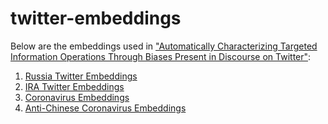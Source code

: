 # twitter-embeddings

Below are the embeddings used in ["Automatically Characterizing Targeted Information Operations Through Biases Present in Discourse on Twitter"](https://arxiv.org/abs/2004.08726): 


1. [Russia Twitter Embeddings](https://drive.google.com/file/d/1HUWQr6jrEuLy9vonp8Mxz61NIOCawnm8/view?usp=sharing)
2. [IRA Twitter Embeddings](https://drive.google.com/file/d/1Gnx4OibUHc8tUdmDR6SYlaSV5Be0wD1y/view?usp=sharing)
3. [Coronavirus Embeddings](https://drive.google.com/file/d/1Gff13Rr_8CbnXRK0yqaS50VBpjuxt4AI/view?usp=sharing)
4. [Anti-Chinese Coronavirus Embeddings](https://drive.google.com/file/d/1ed3FXGRyQDO3r4LV4O5hhFhJ7tl69H5I/view?usp=sharing)
